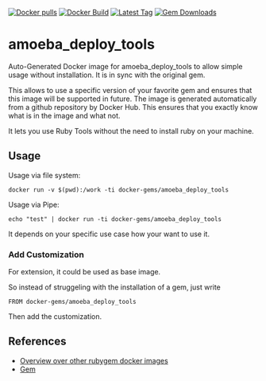 [![Docker pulls](https://img.shields.io/docker/pulls/rubygem/amoeba_deploy_tools.svg)](https://hub.docker.com/r/rubygem/amoeba_deploy_tools/)
[![Docker Build](https://img.shields.io/docker/automated/rubygem/amoeba_deploy_tools.svg)](https://hub.docker.com/r/rubygem/amoeba_deploy_tools/)
[![Latest Tag](https://img.shields.io/github/tag/docker-rubygem/amoeba_deploy_tools.svg)](https://hub.docker.com/r/rubygem/amoeba_deploy_tools/)
[![Gem Downloads](https://img.shields.io/gem/dt/amoeba_deploy_tools.svg)](https://rubygems.org/gems/amoeba_deploy_tools/)
# amoeba_deploy_tools

Auto-Generated Docker image for amoeba_deploy_tools to allow simple usage without installation.
It is in sync with the original gem.

This allows to use a specific version of your favorite gem and ensures that this image will be supported in future.
The image is generated automatically from a github repository by Docker Hub.
This ensures that you exactly know what is in the image and what not.

It lets you use Ruby Tools without the need to install ruby on your machine.

## Usage

Usage via file system:

`docker run -v $(pwd):/work -ti docker-gems/amoeba_deploy_tools`

Usage via Pipe:

`echo "test" | docker run -ti docker-gems/amoeba_deploy_tools`

It depends on your specific use case how your want to use it.

### Add Customization

For extension, it could be used as base image.

So instead of struggeling with the installation of a gem, just write

`FROM docker-gems/amoeba_deploy_tools`

Then add the customization.

## References

 - [Overview over other rubygem docker images](https://github.com/thinkbot/docker-rubygem)
 - [Gem](https://rubygems.org/gems/amoeba_deploy_tools/)
